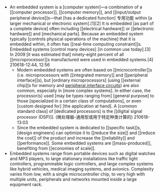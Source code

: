 - An embedded system is a [computer system]—a combination of a [[computer processor]], [[computer memory]], and [[input/output peripheral device]]s—that [has a dedicated function] 专用功能 within [a larger mechanical or electronic system].[1][2] It is embedded [as part of a complete device] often including [[electrical hardware]] or [[electronic hardware]] and [mechanical parts]. Because an embedded system typically [controls physical operations of the machine] that it is embedded within, it often has [[real-time computing constraint]]s. Embedded systems [control many devices] [in common use today].[3] In 2009 [it was estimated that] ninety-eight percent of all [[microprocessor]]s manufactured were used in embedded systems.[4]
210618-12:44, 12:56
    - Modern embedded systems are often based on [[microcontroller]]s (i.e. microprocessors with [[integrated memory]] and [[peripheral interface]]s), but [ordinary microprocessors] (using [[external chip]]s for memory and [peripheral interface circuits](((U_LzUGO2_)))) are also common, especially in [more complex systems]. In either case, the processor(s) used [may be types ranging from] [general purpose] to those [specialized in a certain class of computations], or even [custom designed for] [the application at hand]. A [common standard class] of [dedicated processors] is the [[digital signal processor (DSP)]].
(微处理器-通用型或用于特定种类计算的)
210618-13:03
    - Since the embedded system is dedicated to [[specific task]]s, [design engineers] can optimize it to [[reduce the size]] and [[reduce the cost]] of the product and increase the [[reliability]] and [[performance]]. Some embedded systems are [[mass-produced]], benefiting from [[economies of scale]].
- Embedded systems range from portable devices such as digital watches and MP3 players, to large stationary installations like traffic light controllers, programmable logic controllers, and large complex systems like hybrid vehicles, medical imaging systems, and avionics. Complexity varies from low, with a single microcontroller chip, to very high with multiple units, peripherals and networks mounted inside a large equipment rack.
